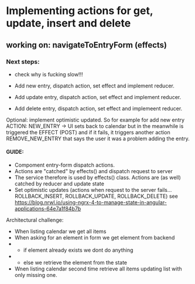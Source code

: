 # Implementing actions for get, update, insert and delete

## working on: navigateToEntryForm (effects)

### Next steps:

- check why is fucking slow!!!

- Add new entry, dispatch action, set effect and implement reducer.
- Add update entry, dispatch action, set effect and implement reducer.
- Add delete entry, dispatch action, set effect and implemeent reducer.

Optional: implement optimistic updated. So for example for add new entry
ACTION: NEW_ENTRY -> UI sets back to calendar but in the meanwhile is triggered the  EFFECT (POST) and if it fails, it triggers another action REMOVE_NEW_ENTRY that says the user it was a problem adding the entry.

#### GUIDE:

- Compoment entry-form dispatch actions.
- Actions are "catched" by effects() and dispatch request to server
- The service therefore is used by effects() class.
Actions are (as well) catched by reducer and update state
- Set optimistic updates (actions when request to the server fails... ROLLBACK_INSERT, ROLLBACK_UPDATE, ROLLBACK_DELETE) see https://blog.nrwl.io/using-ngrx-4-to-manage-state-in-angular-applications-64e7a1f84b7b

Architectural challenge:

- When listing calendar we get all items
- When asking for an element in form we get element from backend
- - if element already exists we dont do anything
- - else we retrieve the element from the state
- Wnen listing calendar second time retrieve all items updating list with only missing one. 


